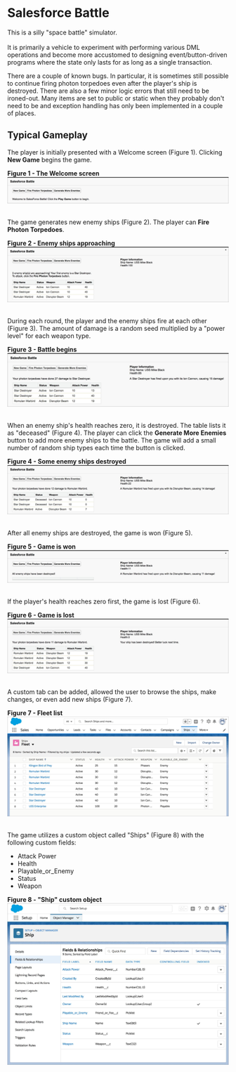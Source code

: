 # Salesforce Battle

This is a silly "space battle" simulator.<br /><br />
It is primarily a vehicle to experiment with performing various DML operations and
become more accustomed to designing event/button-driven programs where the state only lasts for as long as a single transaction.

There are a couple of known bugs. In particular, it is sometimes still possible to continue firing photon torpedoes even after the player's ship is destroyed. There are also a few minor logic errors that still need to be ironed-out. Many items are set to public or static when they probably don't need to be and exception handling has only been implemented in a couple of places.

## Typical Gameplay
The player is initially presented with a Welcome screen (Figure 1). Clicking **New Game** begins the game. <br />

**Figure 1 - The Welcome screen**  
![The Welcome screen](https://github.com/mikeuf/SFBattle/blob/master/README-images/1-welcome-screen.jpg "The Welcome screen")
<br />
<br />

The game generates new enemy ships (Figure 2). The player can **Fire Photon Torpedoes**.<br />

**Figure 2 - Enemy ships approaching**  
![Enemy ships approaching](https://github.com/mikeuf/SFBattle/blob/master/README-images/2-enemy-ships-approaching.jpg "Enemy ships approaching")
<br />
<br />

During each round, the player and the enemy ships fire at each other (Figure 3). The amount of damage is a random seed multiplied by a "power level" for each weapon type.

**Figure 3 - Battle begins**  
![Battle begins](https://github.com/mikeuf/SFBattle/blob/master/README-images/3-battle.jpg "Battle begins")
<br />
<br />

When an enemy ship's health reaches zero, it is destroyed. The table lists it as "deceased" (Figure 4). The player can click the **Generate More Enemies** button to add more enemy ships to the battle. The game will add a small number of random ship types each time the button is clicked.

**Figure 4 - Some enemy ships destroyed**  
![Some enemy ships destroyed](https://github.com/mikeuf/SFBattle/blob/master/README-images/4-deceased.jpg "Some enemy ships destroyed")
<br />
<br />

After all enemy ships are destroyed, the game is won (Figure 5).

**Figure 5 - Game is won**  
![Game is won](https://github.com/mikeuf/SFBattle/blob/master/README-images/5-game-won.jpg "Game is won")
<br />
<br />

If the player's health reaches zero first, the game is lost (Figure 6).

**Figure 6 - Game is lost**  
![Game is lost](https://github.com/mikeuf/SFBattle/blob/master/README-images/6-game-lost.jpg "Game is lost")
<br />
<br />

A custom tab can be added, allowed the user to browse the ships, make changes, or even add new ships (Figure 7).

**Figure 7 - Fleet list**  
![Fleet list](https://github.com/mikeuf/SFBattle/blob/master/README-images/7-ships-list.jpg "Fleet list")
<br />
<br />

The game utilizes a custom object called "Ships" (Figure 8) with the following custom fields:
* Attack Power
* Health
* Playable_or_Enemy
* Status
* Weapon

**Figure 8 - "Ship" custom object**  
![Ship custom object](https://github.com/mikeuf/SFBattle/blob/master/README-images/8-ship-custom-object.jpg "Ship custom object")

